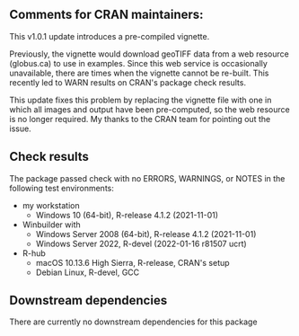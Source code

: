 ## Comments for CRAN maintainers:

This v1.0.1 update introduces a pre-compiled vignette.

Previously, the vignette would download geoTIFF data from a web resource (globus.ca) to use in examples. Since this web
service is occasionally unavailable, there are times when the vignette cannot be re-built. This recently led to WARN results
on CRAN's package check results.

This update fixes this problem by replacing the vignette file with one in which all images and output have been
pre-computed, so the web resource is no longer required. My thanks to the CRAN team for pointing out the issue.


## Check results

The package passed check with no ERRORS, WARNINGS, or NOTES in the following test environments:

* my workstation
    * Windows 10 (64-bit), R-release 4.1.2 (2021-11-01)
* Winbuilder with
    * Windows Server 2008 (64-bit), R-release 4.1.2 (2021-11-01)
    * Windows Server 2022, R-devel (2022-01-16 r81507 ucrt)
* R-hub
    * macOS 10.13.6 High Sierra, R-release, CRAN's setup 
    * Debian Linux, R-devel, GCC


## Downstream dependencies

There are currently no downstream dependencies for this package
